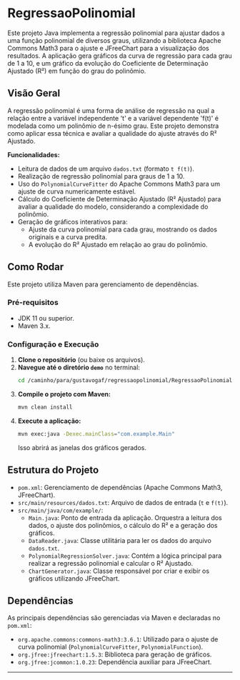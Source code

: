 # RegressaoPolinomial

Este projeto Java implementa a regressão polinomial para ajustar dados a uma função polinomial de diversos graus, utilizando a biblioteca Apache Commons Math3 para o ajuste e JFreeChart para a visualização dos resultados. A aplicação gera gráficos da curva de regressão para cada grau de 1 a 10, e um gráfico da evolução do Coeficiente de Determinação Ajustado (R²) em função do grau do polinômio.

## Visão Geral

A regressão polinomial é uma forma de análise de regressão na qual a relação entre a variável independente 't' e a variável dependente 'f(t)' é modelada como um polinômio de n-ésimo grau. Este projeto demonstra como aplicar essa técnica e avaliar a qualidade do ajuste através do R² Ajustado.

**Funcionalidades:**
* Leitura de dados de um arquivo `dados.txt` (formato `t f(t)`).
* Realização de regressão polinomial para graus de 1 a 10.
* Uso do `PolynomialCurveFitter` do Apache Commons Math3 para um ajuste de curva numericamente estável.
* Cálculo do Coeficiente de Determinação Ajustado (R² Ajustado) para avaliar a qualidade do modelo, considerando a complexidade do polinômio.
* Geração de gráficos interativos para:
    * Ajuste da curva polinomial para cada grau, mostrando os dados originais e a curva predita.
    * A evolução do R² Ajustado em relação ao grau do polinômio.

## Como Rodar

Este projeto utiliza Maven para gerenciamento de dependências.

### Pré-requisitos

* JDK 11 ou superior.
* Maven 3.x.

### Configuração e Execução

1.  **Clone o repositório** (ou baixe os arquivos).
2.  **Navegue até o diretório `demo`** no terminal:
    ```bash
    cd /caminho/para/gustavogaf/regressaopolinomial/RegressaoPolinomial-main/demo
    ```
3.  **Compile o projeto com Maven:**
    ```bash
    mvn clean install
    ```
4.  **Execute a aplicação:**
    ```bash
    mvn exec:java -Dexec.mainClass="com.example.Main"
    ```
    Isso abrirá as janelas dos gráficos gerados.

## Estrutura do Projeto

* `pom.xml`: Gerenciamento de dependências (Apache Commons Math3, JFreeChart).
* `src/main/resources/dados.txt`: Arquivo de dados de entrada (`t` e `f(t)`).
* `src/main/java/com/example/`:
    * `Main.java`: Ponto de entrada da aplicação. Orquestra a leitura dos dados, o ajuste dos polinômios, o cálculo do R² e a geração dos gráficos.
    * `DataReader.java`: Classe utilitária para ler os dados do arquivo `dados.txt`.
    * `PolynomialRegressionSolver.java`: Contém a lógica principal para realizar a regressão polinomial e calcular o R² Ajustado.
    * `ChartGenerator.java`: Classe responsável por criar e exibir os gráficos utilizando JFreeChart.

## Dependências

As principais dependências são gerenciadas via Maven e declaradas no `pom.xml`:

* `org.apache.commons:commons-math3:3.6.1`: Utilizado para o ajuste de curva polinomial (`PolynomialCurveFitter`, `PolynomialFunction`).
* `org.jfree:jfreechart:1.5.3`: Biblioteca para geração de gráficos.
* `org.jfree:jcommon:1.0.23`: Dependência auxiliar para JFreeChart.

---



